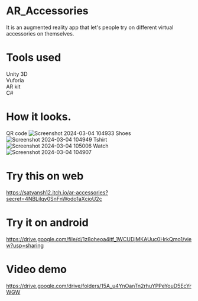 # AR_Accessories
It is an augmented reality app that let's people try on different virtual accessories on themselves.

# Tools used
Unity 3D
 <br> 
Vuforia
 <br> 
AR kit
 <br> 
C#

# How it looks.
QR code
![Screenshot 2024-03-04 104933](https://github.com/satyansh12/AR_Accessories/assets/33220576/a462931b-f4b0-43f6-9ecf-0587e70406fb)
Shoes
![Screenshot 2024-03-04 104949](https://github.com/satyansh12/AR_Accessories/assets/33220576/ac8c7613-4789-4573-b6bb-d4587050a81d)
Tshirt
![Screenshot 2024-03-04 105006](https://github.com/satyansh12/AR_Accessories/assets/33220576/2df4658b-e5c5-4355-b821-1ce54ad2ea7c)
Watch
![Screenshot 2024-03-04 104907](https://github.com/satyansh12/AR_Accessories/assets/33220576/d1ef585d-ef46-4f09-a7c7-d8a88fb99188)

# Try this on web
https://satyansh12.itch.io/ar-accessories?secret=4NBLilqy0SnFnWodo1aXcioU2c

# Try it on android
https://drive.google.com/file/d/1z8oheoa4itf_1WCUDjMKAUuc0HrkQmo1/view?usp=sharing

# Video demo
https://drive.google.com/drive/folders/15A_u4YnOanTn2rhuYPPeYouD5EcYrWGW


